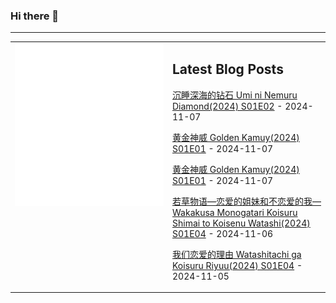 ### Hi there 👋

<!--
**etng/etng** is a ✨ _special_ ✨ repository because its `README.md` (this file) appears on your GitHub profile.

Here are some ideas to get you started:

- 🔭 I’m currently working on ...
- 🌱 I’m currently learning ...
- 👯 I’m looking to collaborate on ...
- 🤔 I’m looking for help with ...
- 💬 Ask me about ...
- 📫 How to reach me: ...
- 😄 Pronouns: ...
- ⚡ Fun fact: ...
-->


---

<table>
<tr>
<td valign="top" width="50%">
<img src="metrics.svg" alt="Metric" />
</td>
<td valign="top" width="50%">

## Latest Blog Posts
<!-- blog start -->
[沉睡深海的钻石 Umi ni Nemuru Diamond(2024) S01E02](http://www.fanxinzhui.com/rr/2596#S01E02) - 2024-11-07

[黄金神威 Golden Kamuy(2024) S01E01](http://www.fanxinzhui.com/rr/2597#S01E01) - 2024-11-07

[黄金神威 Golden Kamuy(2024) S01E01](http://www.fanxinzhui.com/rr/2597#S01E01) - 2024-11-07

[若草物语—恋爱的姐妹和不恋爱的我— Wakakusa Monogatari Koisuru Shimai to Koisenu Watashi(2024) S01E04](http://www.fanxinzhui.com/rr/2585#S01E04) - 2024-11-06

[我们恋爱的理由 Watashitachi ga Koisuru Riyuu(2024) S01E04](http://www.fanxinzhui.com/rr/2592#S01E04) - 2024-11-05
<!-- blog end -->

</td></tr></table>

